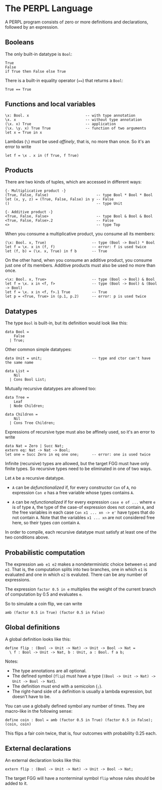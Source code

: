 # The PERPL Language

A PERPL program consists of zero or more definitions and declarations,
followed by an expression.

## Booleans

The only built-in datatype is `Bool`:

    True
    False
    if True then False else True

There is a built-in equality operator (`==`) that returns a `Bool`:

    True == True
    
## Functions and local variables

    \x: Bool. x                          -- with type annotation
    \x. x                                -- without type annotation
    (\x. x) True                         -- application
    (\x. \y. x) True True                -- function of two arguments
    let x = True in x

Lambdas (`\`) must be used _affinely_, that is, no more than once. So
it's an error to write

```
let f = \x . x in (f True, f True)
```

## Products

There are two kinds of tuples, which are accessed in different ways:

    {- Multiplicative product -}
    (True, False, False)                      -- type Bool * Bool * Bool
    let (x, y, z) = (True, False, False) in y -- False
    ()                                        -- type Unit

    {- Additive product -}
    <True, False, False>                      -- type Bool & Bool & Bool
    <True, False, False>.2                    -- False
    <>                                        -- type Top

When you consume a multiplicative product, you consume all
its members:

```
(\x: Bool. x, True)                     -- type (Bool -> Bool) * Bool
let f = \x. x in (f, f)                 -- error: f is used twice
let (f, b) = (\x. x, True) in f b       -- True
```

On the other hand, when you consume an additive product, you consume
just one of its members. Additive products must also be used no more
than once.

```
<\x: Bool. x, True>                     -- type (Bool -> Bool) & Bool
let f = \x. x in <f, f>                 -- type (Bool -> Bool) & (Bool -> Bool)
let f = \x. x in <f, f>.1 True          -- True
let p = <True, True> in (p.1, p.2)      -- error: p is used twice
```

## Datatypes

The type `Bool` is built-in, but its definition would look like this:
```
data Bool =
    False
  | True;
```

Other common simple datatypes:
```
data Unit = unit;                       -- type and ctor can't have the same name

data List =
    Nil
  | Cons Bool List;
```

Mutually recursive datatypes are allowed too:
```
data Tree =
    Leaf
  | Node Children;

data Children =
    Nil
  | Cons Tree Children;
```

Expressions of recursive type must also be affinely used, so it's an error to write

```
data Nat = Zero | Succ Nat;
extern eq: Nat -> Nat -> Bool;
let one = Succ Zero in eq one one;      -- error: one is used twice
```

Infinite (recursive) types are allowed, but the target FGG must have
only finite types. So recursive types need to be eliminated in one of
two ways.

Let `A` be a recursive datatype.

- `A` can be _defunctionalized_ if, for every constructor `Con` of
  `A`, no expression `Con e` has a free variable whose types
  contains `A`.

- `A` can be _refunctionalized_ if for every expression `case e of
  ...` where `e` is of type `A`, the type of the case-of expression
  does not contain `A`, and the free variables in each case `Con x1
  ... xn -> e'` have types that do not contain `A`. Note that the
  variables `x1 ... xn` are not considered free here, so their types
  _can_ contain `A`.

In order to compile, each recursive datatype must satisfy at least one
of the two conditions above.

## Probabilistic computation

The expression `amb e1 e2` makes a nondeterministic choice between
`e1` and `e2`. That is, the computation splits into two branches, one
in which `e1` is evaluated and one in which `e2` is evaluted. There
can be any number of expressions.

The expression `factor 0.5 in e` multiplies the weight of the current
branch of computation by 0.5 and evaluates `e`.

So to simulate a coin flip, we can write

```
amb (factor 0.5 in True) (factor 0.5 in False)
```

## Global definitions

A global definition looks like this:

    define flip : (Bool -> Unit -> Nat) -> Unit -> Bool -> Nat =
      \ f : Bool -> Unit -> Nat, b : Unit, a : Bool. f a b;
    
Notes:
- The type annotations are all optional.
- The defined symbol (`flip`) must have a type (`(Bool -> Unit -> Nat) -> Unit -> Bool -> Nat`).
- The definition must end with a semicolon (`;`).
- The right-hand side of a definition is usually a lambda expression, but doesn't have to be.

You can use a globally defined symbol any number of times. They are macro-like in the following sense:

    define coin : Bool = amb (factor 0.5 in True) (factor 0.5 in False);
    (coin, coin)

This flips a fair coin twice, that is, four outcomes with probability 0.25 each.

## External declarations

An external declaration looks like this:

    extern flip : (Bool -> Unit -> Nat) -> Unit -> Bool -> Nat;

The target FGG will have a nonterminal symbol `flip` whose rules should be added to it.
